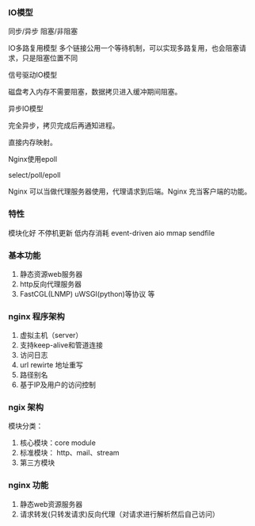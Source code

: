 ### IO模型

同步/异步  阻塞/非阻塞

IO多路复用模型 
多个链接公用一个等待机制，可以实现多路复用，也会阻塞请求，只是阻塞位置不同

信号驱动IO模型

磁盘考入内存不需要阻塞，数据拷贝进入缓冲期间阻塞。

异步IO模型

完全异步，拷贝完成后再通知进程。


直接内存映射。

Nginx使用epoll



select/poll/epoll

Nginx 可以当做代理服务器使用，代理请求到后端。Nginx 充当客户端的功能。



### 特性

模块化好 不停机更新 低内存消耗 event-driven aio mmap sendfile

### 基本功能

1. 静态资源web服务器 
2. http反向代理服务器  
3. FastCGL(LNMP) uWSGI(python)等协议 等

### nginx 程序架构

1. 虚拟主机（server） 
2. 支持keep-alive和管道连接 
3. 访问日志 
4. url rewirte 地址重写
5. 路径别名
6. 基于IP及用户的访问控制

### ngix 架构

模块分类： 
1. 核心模块：core module 
2. 标准模块： http、mail、stream
3. 第三方模块

### nginx 功能

1. 静态web资源服务器
2. 请求转发(只转发请求)反向代理（对请求进行解析然后自己访问）




